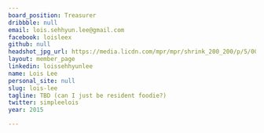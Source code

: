 ```yaml
---
board_position: Treasurer
dribbble: null
email: lois.sehhyun.lee@gmail.com
facebook: loisleex
github: null
headshot_jpg_url: https://media.licdn.com/mpr/mpr/shrink_200_200/p/5/000/27f/3cf/3821a4e.jpg
layout: member_page
linkedin: loissehhyunlee
name: Lois Lee
personal_site: null
slug: lois-lee
tagline: TBD (can I just be resident foodie?)
twitter: simpleelois
year: 2015

---
```

